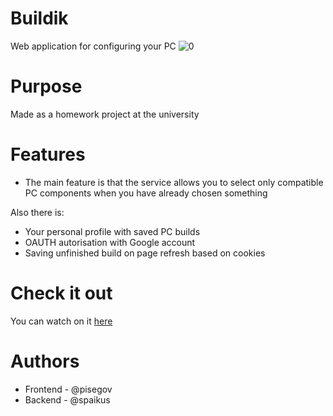 # Buildik
Web application for configuring your PC
![0](https://user-images.githubusercontent.com/58353454/137166086-093d974e-97f6-4403-839d-386e6b6e16b3.png)

# Purpose
Made as a homework project at the university

# Features
* The main feature is that the service allows you to select only compatible PC components when you have already chosen something

Also there is:
* Your personal profile with saved PC builds
* OAUTH autorisation with Google account
* Saving unfinished build on page refresh based on cookies

# Check it out
You can watch on it <a href="https://buildik.herokuapp.com/">here</a>

# Authors
* Frontend - @pisegov
* Backend - @spaikus
